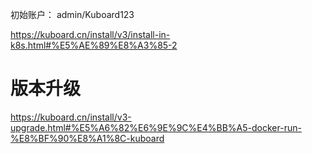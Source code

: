 初始账户：
admin/Kuboard123

https://kuboard.cn/install/v3/install-in-k8s.html#%E5%AE%89%E8%A3%85-2

# 版本升级
https://kuboard.cn/install/v3-upgrade.html#%E5%A6%82%E6%9E%9C%E4%BB%A5-docker-run-%E8%BF%90%E8%A1%8C-kuboard
